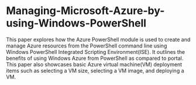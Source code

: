 # Managing-Microsoft-Azure-by-using-Windows-PowerShell

This paper explores how the Azure PowerShell module is used to create and manage Azure resources from the PowerShell command line using Windows PowerShell Integrated Scripting Environment(ISE). It outlines the benefits of using Windows Azure from PowerShell as compared to portal. This paper also showcases basic Azure virtual machine(VM) deployment items such as selecting a VM size, selecting a VM image, and deploying a VM.
